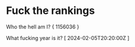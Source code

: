 # Fuck the rankings

Who the hell am I?
{ 1156036 }

What fucking year is it?
[ 2024-02-05T20:20:00Z ]
